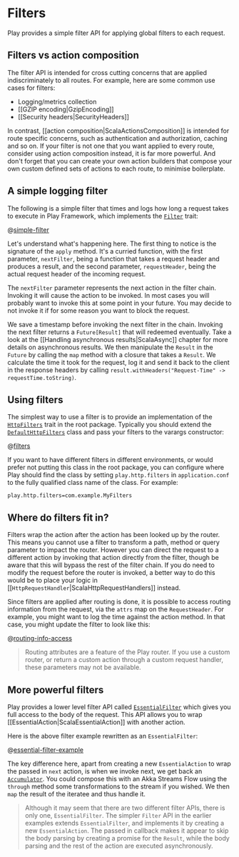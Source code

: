 <!--- Copyright (C) 2009-2017 Lightbend Inc. <https://www.lightbend.com> -->
# Filters

Play provides a simple filter API for applying global filters to each request.

## Filters vs action composition

The filter API is intended for cross cutting concerns that are applied indiscriminately to all routes.  For example, here are some common use cases for filters:

* Logging/metrics collection
* [[GZIP encoding|GzipEncoding]]
* [[Security headers|SecurityHeaders]]

In contrast, [[action composition|ScalaActionsComposition]] is intended for route specific concerns, such as authentication and authorization, caching and so on.  If your filter is not one that you want applied to every route, consider using action composition instead, it is far more powerful.  And don't forget that you can create your own action builders that compose your own custom defined sets of actions to each route, to minimise boilerplate.

## A simple logging filter

The following is a simple filter that times and logs how long a request takes to execute in Play Framework, which implements the [`Filter`](api/scala/play/api/mvc/Filter.html) trait:

@[simple-filter](code/ScalaHttpFilters.scala)

Let's understand what's happening here.  The first thing to notice is the signature of the `apply` method.  It's a curried function, with the first parameter, `nextFilter`, being a function that takes a request header and produces a result, and the second parameter, `requestHeader`, being the actual request header of the incoming request.

The `nextFilter` parameter represents the next action in the filter chain. Invoking it will cause the action to be invoked.  In most cases you will probably want to invoke this at some point in your future.  You may decide to not invoke it if for some reason you want to block the request.

We save a timestamp before invoking the next filter in the chain. Invoking the next filter returns a `Future[Result]` that will redeemed eventually. Take a look at the [[Handling asynchronous results|ScalaAsync]] chapter for more details on asynchronous results. We then manipulate the `Result` in the `Future` by calling the `map` method with a closure that takes a `Result`. We calculate the time it took for the request, log it and send it back to the client in the response headers by calling `result.withHeaders("Request-Time" -> requestTime.toString)`.

## Using filters

The simplest way to use a filter is to provide an implementation of the [`HttpFilters`](api/scala/play/api/http/HttpFilters.html) trait in the root package. Typically you should extend the [`DefaultHttpFilters`](api/scala/play/api/http/DefaultHttpFilters.html) class and pass your filters to the varargs constructor:

@[filters](code/ScalaHttpFilters.scala)

If you want to have different filters in different environments, or would prefer not putting this class in the root package, you can configure where Play should find the class by setting `play.http.filters` in `application.conf` to the fully qualified class name of the class.  For example:

    play.http.filters=com.example.MyFilters

## Where do filters fit in?

Filters wrap the action after the action has been looked up by the router. This means you cannot use a filter to transform a path, method or query parameter to impact the router. However you can direct the request to a different action by invoking that action directly from the filter, though be aware that this will bypass the rest of the filter chain. If you do need to modify the request before the router is invoked, a better way to do this would be to place your logic in [[`HttpRequestHandler`|ScalaHttpRequestHandlers]] instead.

Since filters are applied after routing is done, it is possible to access routing information from the request, via the `attrs` map on the `RequestHeader`. For example, you might want to log the time against the action method. In that case, you might update the filter to look like this:

@[routing-info-access](code/FiltersRouting.scala)

> Routing attributes are a feature of the Play router.  If you use a custom router, or return a custom action through a custom request handler, these parameters may not be available.

## More powerful filters

Play provides a lower level filter API called [`EssentialFilter`](api/scala/play/api/mvc/EssentialFilter.html) which gives you full access to the body of the request. This API allows you to wrap [[EssentialAction|ScalaEssentialAction]] with another action.

Here is the above filter example rewritten as an `EssentialFilter`:

@[essential-filter-example](code/EssentialFilter.scala)

The key difference here, apart from creating a new `EssentialAction` to wrap the passed in `next` action, is when we invoke next, we get back an [`Accumulator`](api/scala/play/api/libs/streams/Accumulator.html).  You could compose this with an Akka Streams Flow using the `through` method some transformations to the stream if you wished.  We then `map` the result of the iteratee and thus handle it.

> Although it may seem that there are two different filter APIs, there is only one, `EssentialFilter`.  The simpler `Filter` API in the earlier examples extends `EssentialFilter`, and implements it by creating a new `EssentialAction`.  The passed in callback makes it appear to skip the body parsing by creating a promise for the `Result`, while the body parsing and the rest of the action are executed asynchronously.
